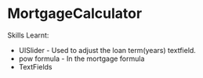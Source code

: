 # MortgageCalculator

Skills Learnt:
- UISlider - Used to adjust the loan term(years) textfield.
- pow formula - In the mortgage formula
- TextFields

